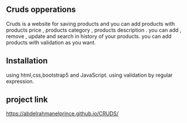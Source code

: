 ## Cruds opperations
Cruds is a website for saving products and you can add products with products price , products category , products description .
you can add , remove , update and search in history of your products.
you can add products with validation as you want.
## Installation
using html,css,bootstrap5 and JavaScript.
using validation by regular expression.

## project link
https://abdelrahmanelprince.github.io/CRUDS/
